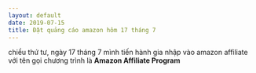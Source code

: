 ```yaml
---
layout: default
date: 2019-07-15
title: Đặt quảng cáo amazon hôm 17 tháng 7
---
```


chiều thứ tư, ngày 17 tháng 7 mình tiến hành gia nhập vào amazon affiliate với tên gọi chương trình là **Amazon Affiliate Program**